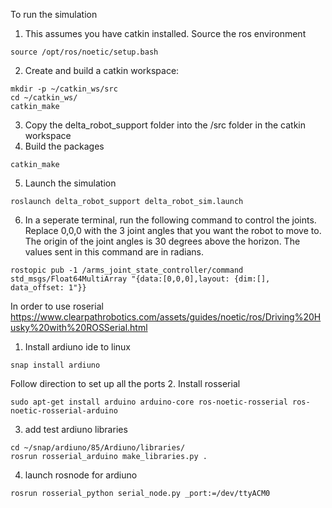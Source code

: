 To run the simulation
1. This assumes you have catkin installed. Source the ros environment
```
source /opt/ros/noetic/setup.bash
```
2. Create and build a catkin workspace:
```
mkdir -p ~/catkin_ws/src
cd ~/catkin_ws/
catkin_make
```
3. Copy the delta_robot_support folder into the /src folder in the catkin workspace
4. Build the packages
```
catkin_make
```
5. Launch the simulation
```
roslaunch delta_robot_support delta_robot_sim.launch
```
6. In a seperate terminal, run the following command to control the joints. Replace 0,0,0 with the 3 joint angles that you want the robot to move to. The origin of the joint angles is 30   degrees above the horizon. The values sent in this command are in radians. 
```
rostopic pub -1 /arms_joint_state_controller/command std_msgs/Float64MultiArray "{data:[0,0,0],layout: {dim:[], data_offset: 1"}}
```




In order to use roserial
https://www.clearpathrobotics.com/assets/guides/noetic/ros/Driving%20Husky%20with%20ROSSerial.html
1. Install ardiuno ide to linux
```
snap install ardiuno
```
Follow direction to set up all the ports
2. Install rosserial
```
sudo apt-get install arduino arduino-core ros-noetic-rosserial ros-noetic-rosserial-arduino
```
3. add test ardiuno libraries
```
cd ~/snap/ardiuno/85/Ardiuno/libraries/
rosrun rosserial_arduino make_libraries.py .
```
4. launch rosnode for ardiuno
```
rosrun rosserial_python serial_node.py _port:=/dev/ttyACM0
```
